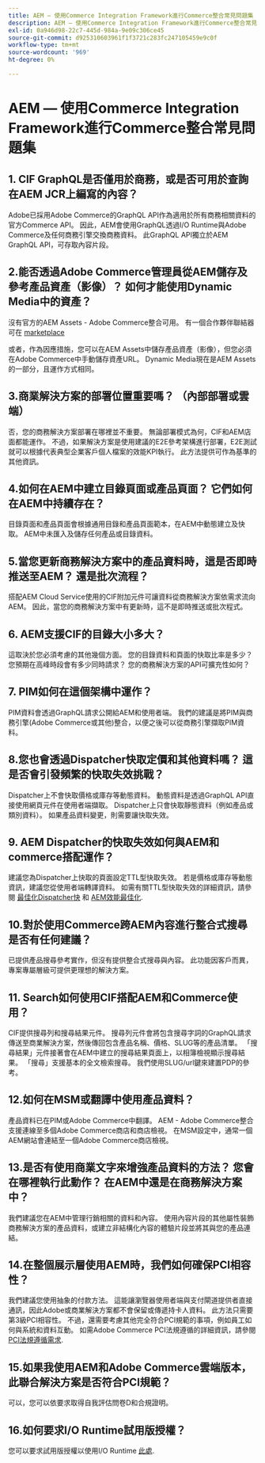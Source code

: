 ```yaml
---
title: AEM — 使用Commerce Integration Framework進行Commerce整合常見問題集
description: AEM — 使用Commerce Integration Framework進行Commerce整合常見問題集
exl-id: 0a946d98-22c7-445d-984a-9e09c306ce45
source-git-commit: d925310603961f1f3721c283fc247105459e9c0f
workflow-type: tm+mt
source-wordcount: '969'
ht-degree: 0%

---
```


# AEM — 使用Commerce Integration Framework進行Commerce整合常見問題集

## 1. CIF GraphQL是否僅用於商務，或是否可用於查詢在AEM JCR上編寫的內容？

Adobe已採用Adobe Commerce的GraphQL API作為適用於所有商務相關資料的官方Commerce API。 因此，AEM會使用GraphQL透過I/O Runtime與Adobe Commerce及任何商務引擎交換商務資料。 此GraphQL API獨立於AEM GraphQL API，可存取內容片段。

## 2.能否透過Adobe Commerce管理員從AEM儲存及參考產品資產（影像）？ 如何才能使用Dynamic Media中的資產？

沒有官方的AEM Assets - Adobe Commerce整合可用。 有一個合作夥伴聯結器可在 [marketplace](https://marketplace.magento.com) <!-- THIS IS THE OLD URL THAT WAS USED. IT WAS 404 (https://marketplace.magento.com/bounteous-dam.html) -->

或者，作為因應措施，您可以在AEM Assets中儲存產品資產（影像），但您必須在Adobe Commerce中手動儲存資產URL。 Dynamic Media現在是AEM Assets的一部分，且運作方式相同。

## 3.商業解決方案的部署位置重要嗎？ （內部部署或雲端）

否，您的商務解決方案部署在哪裡並不重要。 無論部署模式為何，CIF和AEM店面都能運作。 不過，如果解決方案是使用建議的E2E參考架構進行部署，E2E測試就可以根據代表典型企業客戶個人檔案的效能KPI執行。 此方法提供可作為基準的其他資訊。

## 4.如何在AEM中建立目錄頁面或產品頁面？ 它們如何在AEM中持續存在？

目錄頁面和產品頁面會根據通用目錄和產品頁面範本，在AEM中動態建立及快取。 AEM中未匯入及儲存任何產品或目錄資料。

## 5.當您更新商務解決方案中的產品資料時，這是否即時推送至AEM？ 還是批次流程？

搭配AEM Cloud Service使用的CIF附加元件可讓資料從商務解決方案依需求流向AEM。 因此，當您的商務解決方案中有更新時，這不是即時推送或批次程式。

## 6. AEM支援CIF的目錄大小多大？

這取決於您必須考慮的其他幾個方面。 您的目錄資料和頁面的快取比率是多少？ 您預期在高峰時段會有多少同時請求？ 您的商務解決方案的API可擴充性如何？

## 7. PIM如何在這個架構中運作？

PIM資料會透過GraphQL請求公開給AEM和使用者端。 我們的建議是將PIM與商務引擎(Adobe Commerce或其他)整合，以便之後可以從商務引擎擷取PIM資料。

## 8.您也會透過Dispatcher快取定價和其他資料嗎？ 這是否會引發頻繁的快取失效挑戰？

Dispatcher上不會快取價格或庫存等動態資料。 動態資料是透過GraphQL API直接使用網頁元件在使用者端擷取。 Dispatcher上只會快取靜態資料（例如產品或類別資料）。 如果產品資料變更，則需要讓快取失效。

## 9. AEM Dispatcher的快取失效如何與AEM和commerce搭配運作？

建議您為Dispatcher上快取的頁面設定TTL型快取失效。 若是價格或庫存等動態資訊，建議您從使用者端轉譯資料。 如需有關TTL型快取失效的詳細資訊，請參閱 [最佳化Dispatcher快](https://experienceleague.adobe.com/docs/experience-cloud-kcs/kbarticles/KA-17458.html) 和 [AEM效能最佳化](https://experienceleague.adobe.com/docs/commerce-operations/deliver-commerce-at-scale/performance.html).

## 10.對於使用Commerce跨AEM內容進行整合式搜尋是否有任何建議？

已提供產品搜尋參考實作，但沒有提供整合式搜尋與內容。 此功能因客戶而異，專案專屬層級可提供更理想的解決方案。

## 11. Search如何使用CIF搭配AEM和Commerce使用？

CIF提供搜尋列和搜尋結果元件。 搜尋列元件會將包含搜尋字詞的GraphQL請求傳送至商業解決方案，然後傳回包含產品名稱、價格、SLUG等的產品清單。 「搜尋結果」元件接著會在AEM中建立的搜尋結果頁面上，以相簿檢視顯示搜尋結果。 「搜尋」支援基本的全文檢索搜尋。 我們使用SLUG/url鍵來建置PDP的參考。

## 12.如何在MSM或翻譯中使用產品資料？

產品資料已在PIM或Adobe Commerce中翻譯。 AEM - Adobe Commerce整合支援連線至多個Adobe Commerce商店和商店檢視。 在MSM設定中，通常一個AEM網站會連結至一個Adobe Commerce商店檢視。

## 13.是否有使用商業文字來增強產品資料的方法？ 您會在哪裡執行此動作？ 在AEM中還是在商務解決方案中？

我們建議您在AEM中管理行銷相關的資料和內容。 使用內容片段的其他屬性裝飾商務解決方案的產品資料，或建立非結構化內容的體驗片段並將其與您的產品連結。

## 14.在整個展示層使用AEM時，我們如何確保PCI相容性？

我們建議您使用抽象的付款方法。 這能讓瀏覽器使用者端與支付閘道提供者直接通訊，因此Adobe或商業解決方案都不會保留或傳遞持卡人資料。 此方法只需要第3級PCI相容性。 不過，還需要考慮其他完全符合PCI規範的事項，例如員工如何與系統和資料互動。 如需Adobe Commerce PCI法規遵循的詳細資訊，請參閱 [PCI法規遵循需求](https://business.adobe.com/products/magento/pci-compliance.html).

## 15.如果我使用AEM和Adobe Commerce雲端版本，此聯合解決方案是否符合PCI規範？

可以，您可以依要求取得自我評估問卷D和合規證明。

## 16.如何要求I/O Runtime試用版授權？

您可以要求試用版授權以使用I/O Runtime [此處](https://developer.adobe.com/app-builder/trial/).
